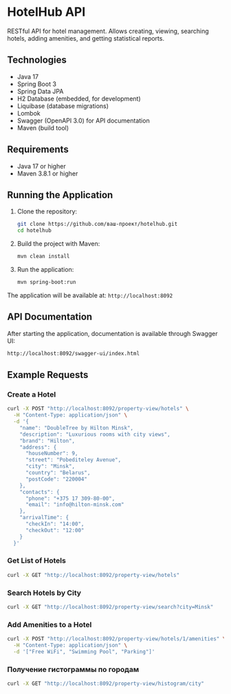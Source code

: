 # HotelHub API
RESTful API for hotel management. Allows creating, viewing, searching hotels, adding amenities, and getting statistical reports.
## Technologies
- Java 17
- Spring Boot 3
- Spring Data JPA
- H2 Database (embedded, for development)
- Liquibase (database migrations)
- Lombok
- Swagger (OpenAPI 3.0) for API documentation
- Maven (build tool)
## Requirements
- Java 17 or higher
- Maven 3.8.1 or higher
## Running the Application
1. Clone the repository:
   ```bash
   git clone https://github.com/ваш-проект/hotelhub.git
   cd hotelhub
   ```
2. Build the project with Maven:
   ```bash
   mvn clean install
   ```
3. Run the application:
   ```bash
   mvn spring-boot:run
   ```
The application will be available at: `http://localhost:8092`
## API Documentation
After starting the application, documentation is available through Swagger UI:
```bash
http://localhost:8092/swagger-ui/index.html
   ```
## Example Requests
### Create a Hotel
```bash
curl -X POST "http://localhost:8092/property-view/hotels" \
  -H "Content-Type: application/json" \
  -d '{
    "name": "DoubleTree by Hilton Minsk",
    "description": "Luxurious rooms with city views",
    "brand": "Hilton",
    "address": {
      "houseNumber": 9,
      "street": "Pobediteley Avenue",
      "city": "Minsk",
      "country": "Belarus",
      "postCode": "220004"
    },
    "contacts": {
      "phone": "+375 17 309-80-00",
      "email": "info@hilton-minsk.com"
    },
    "arrivalTime": {
      "checkIn": "14:00",
      "checkOut": "12:00"
    }
  }'
```
### Get List of Hotels
```bash
curl -X GET "http://localhost:8092/property-view/hotels"
```
### Search Hotels by City
```bash
curl -X GET "http://localhost:8092/property-view/search?city=Minsk"
```
### Add Amenities to a Hotel
```bash
curl -X POST "http://localhost:8092/property-view/hotels/1/amenities" \
  -H "Content-Type: application/json" \
  -d '["Free WiFi", "Swimming Pool", "Parking"]'
```
### Получение гистограммы по городам
```bash
curl -X GET "http://localhost:8092/property-view/histogram/city"
```
